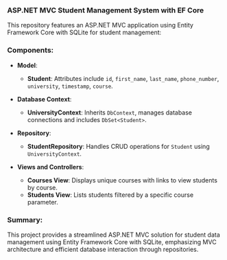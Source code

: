 ### ASP.NET MVC Student Management System with EF Core

This repository features an ASP.NET MVC application using Entity Framework Core with SQLite for student management:

### Components:

- **Model**: 
  - **Student**: Attributes include `id`, `first_name`, `last_name`, `phone_number`, `university`, `timestamp`, `course`.

- **Database Context**:
  - **UniversityContext**: Inherits `DbContext`, manages database connections and includes `DbSet<Student>`.

- **Repository**:
  - **StudentRepository**: Handles CRUD operations for `Student` using `UniversityContext`.

- **Views and Controllers**:
  - **Courses View**: Displays unique courses with links to view students by course.
  - **Students View**: Lists students filtered by a specific course parameter.

### Summary:

This project provides a streamlined ASP.NET MVC solution for student data management using Entity Framework Core with SQLite, emphasizing MVC architecture and efficient database interaction through repositories.
